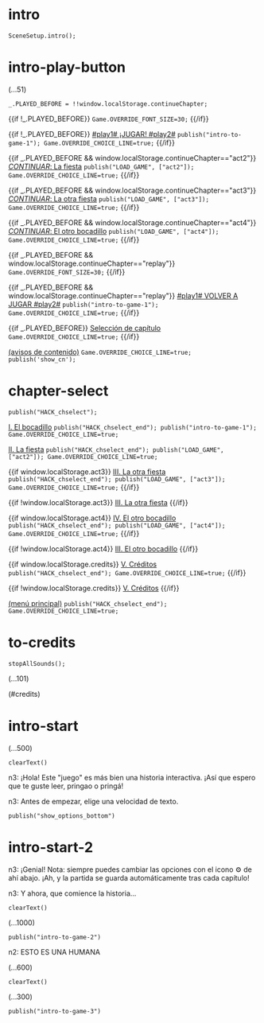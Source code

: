 ﻿# intro

`SceneSetup.intro();`

# intro-play-button

(...51)

```
_.PLAYED_BEFORE = !!window.localStorage.continueChapter;
```

{{if !_.PLAYED_BEFORE}}
`Game.OVERRIDE_FONT_SIZE=30;`
{{/if}}

{{if !_.PLAYED_BEFORE}}
[#play1# ¡JUGAR! #play2#](#intro-start) `publish("intro-to-game-1"); Game.OVERRIDE_CHOICE_LINE=true;`
{{/if}}

{{if _.PLAYED_BEFORE && window.localStorage.continueChapter=="act2"}}
[_CONTINUAR_: La fiesta](#act2) `publish("LOAD_GAME", ["act2"]); Game.OVERRIDE_CHOICE_LINE=true;`
{{/if}}

{{if _.PLAYED_BEFORE && window.localStorage.continueChapter=="act3"}}
[_CONTINUAR_: La otra fiesta](#act3) `publish("LOAD_GAME", ["act3"]); Game.OVERRIDE_CHOICE_LINE=true;`
{{/if}}

{{if _.PLAYED_BEFORE && window.localStorage.continueChapter=="act4"}}
[_CONTINUAR_: El otro bocadillo](#act4) `publish("LOAD_GAME", ["act4"]); Game.OVERRIDE_CHOICE_LINE=true;`
{{/if}}

{{if _.PLAYED_BEFORE && window.localStorage.continueChapter=="replay"}}
`Game.OVERRIDE_FONT_SIZE=30;`
{{/if}}

{{if _.PLAYED_BEFORE && window.localStorage.continueChapter=="replay"}}
[#play1# VOLVER A JUGAR #play2#](#intro-start) `publish("intro-to-game-1"); Game.OVERRIDE_CHOICE_LINE=true;`
{{/if}}

{{if _.PLAYED_BEFORE}}
[Selección de capítulo](#chapter-select) `Game.OVERRIDE_CHOICE_LINE=true;`
{{/if}}

[(avisos de contenido)](#intro-play-button) `Game.OVERRIDE_CHOICE_LINE=true; publish('show_cn');`

# chapter-select

`publish("HACK_chselect");`

[I. El bocadillo](#intro-start) `publish("HACK_chselect_end"); publish("intro-to-game-1"); Game.OVERRIDE_CHOICE_LINE=true;`

[II. La fiesta](#act2) `publish("HACK_chselect_end"); publish("LOAD_GAME", ["act2"]); Game.OVERRIDE_CHOICE_LINE=true;`

{{if window.localStorage.act3}}
[III. La otra fiesta](#act3) `publish("HACK_chselect_end"); publish("LOAD_GAME", ["act3"]); Game.OVERRIDE_CHOICE_LINE=true;`
{{/if}}

{{if !window.localStorage.act3}}
[III. La otra fiesta]()
{{/if}}

{{if window.localStorage.act4}}
[IV. El otro bocadillo](#act4) `publish("HACK_chselect_end"); publish("LOAD_GAME", ["act4"]); Game.OVERRIDE_CHOICE_LINE=true;`
{{/if}}

{{if !window.localStorage.act4}}
[III. El otro bocadillo]()
{{/if}}

{{if window.localStorage.credits}}
[V. Créditos](#to-credits) `publish("HACK_chselect_end"); Game.OVERRIDE_CHOICE_LINE=true;`
{{/if}}

{{if !window.localStorage.credits}}
[V. Créditos]()
{{/if}}

[(menú principal)](#intro-play-button) `publish("HACK_chselect_end"); Game.OVERRIDE_CHOICE_LINE=true;`

# to-credits

`stopAllSounds();`

(...101)

(#credits)

# intro-start

(...500)

`clearText()`

n3: ¡Hola! Este "juego" es más bien una historia interactiva. ¡Así que espero que te guste leer, pringao o pringá!

n3: Antes de empezar, elige una velocidad de texto.

`publish("show_options_bottom")`

# intro-start-2

n3: ¡Genial! Nota: siempre puedes cambiar las opciones con el icono ⚙ de ahí abajo. ¡Ah, y la partida se guarda automáticamente tras cada capítulo!

n3: Y ahora, que comience la historia...

`clearText()`

(...1000)

`publish("intro-to-game-2")`

n2: ESTO ES UNA HUMANA

(...600)

`clearText()`

(...300)

`publish("intro-to-game-3")`
